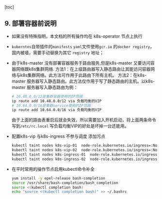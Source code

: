[toc]

## 9. 部署容器前说明

- 如果没有特殊指明，本文档的所有操作均在 k8s-operator 节点上执行

- `kuberntes`自带插件的`manifests` `yaml`文件使用`gcr.io` 的`docker registry`，国内被墙，需要手动替换为其它 `registry` 地址；

- 由于k8s-master 没有部署容器服务于路由服务,但是k8s-master 又要访问容器网络跟k8s集群网络.
  方法1：在上级路由器写入静态路由让其能访问容器网络与k8s集群网络。此方法可作用于此路由下所有主机。
  方法2：在k8s-master 服务器写入静态路由。此方法仅作用于写了静态路由的主机。以k8s-master 服务器写入静态路由为例：

  ```bash
  # 10.48.0.0/12是集群容器使用的IP范围
  ip route add 10.48.0.0/12 via 负载均衡的VIP
  # 10.64.0.0/16是集群service使用的IP范围
  ip route add 10.64.0.0/16 via 负载均衡的VIP
  ```

  由于上面的路由表重启后就会失效，所以需要加入开机启动，将上面两条命令写到`/etc/rc.local`
  写负载均衡VIP的好处是坏掉一台还能用。

- 配置k8s-vip 与k8s-ingress 不参与调度 添加污点

  ```bash
  kubectl taint nodes k8s-vip-01  node-role.kubernetes.io/ingress=:NoSchedule
  kubectl taint nodes k8s-vip-02  node-role.kubernetes.io/ingress=:NoSchedule
  kubectl taint nodes k8s-ingress-01  node-role.kubernetes.io/ingress=:NoSchedule
  kubectl taint nodes k8s-ingress-02  node-role.kubernetes.io/ingress=:NoSchedule
  ```

- 在平时常用的操作节点启用kubectl命令补全

  ```bash
  yum install -y epel-release bash-completion
  source /usr/share/bash-completion/bash_completion
  source <(kubectl completion bash)
  echo "source <(kubectl completion bash)" >> ~/.bashrc
  ```

